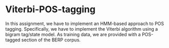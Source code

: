 # Viterbi-POS-tagging
In this assignment, we have to implement an HMM-based approach to POS tagging. Specifically, we have to implement the Viterbi algorithm using a bigram tag/state model. As training data, we are provided with a POS-tagged section of the BERP corpus.
